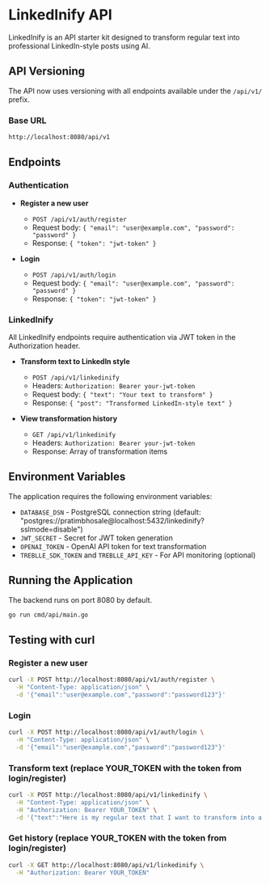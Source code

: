 # LinkedInify API

LinkedInify is an API starter kit designed to transform regular text into professional LinkedIn-style posts using AI.

## API Versioning

The API now uses versioning with all endpoints available under the `/api/v1/` prefix.

### Base URL

```bash
http://localhost:8080/api/v1
```

## Endpoints

### Authentication

- **Register a new user**
  - `POST /api/v1/auth/register`
  - Request body: `{ "email": "user@example.com", "password": "password" }`
  - Response: `{ "token": "jwt-token" }`

- **Login**
  - `POST /api/v1/auth/login`
  - Request body: `{ "email": "user@example.com", "password": "password" }`
  - Response: `{ "token": "jwt-token" }`

### LinkedInify

All LinkedInify endpoints require authentication via JWT token in the Authorization header.

- **Transform text to LinkedIn style**
  - `POST /api/v1/linkedinify`
  - Headers: `Authorization: Bearer your-jwt-token`
  - Request body: `{ "text": "Your text to transform" }`
  - Response: `{ "post": "Transformed LinkedIn-style text" }`

- **View transformation history**
  - `GET /api/v1/linkedinify`
  - Headers: `Authorization: Bearer your-jwt-token`
  - Response: Array of transformation items

## Environment Variables

The application requires the following environment variables:

- `DATABASE_DSN` - PostgreSQL connection string (default: "postgres://pratimbhosale@localhost:5432/linkedinify?sslmode=disable")
- `JWT_SECRET` - Secret for JWT token generation
- `OPENAI_TOKEN` - OpenAI API token for text transformation
- `TREBLLE_SDK_TOKEN` and `TREBLLE_API_KEY` - For API monitoring (optional)

## Running the Application

The backend runs on port 8080 by default.

```bash
go run cmd/api/main.go
```

## Testing with curl

### Register a new user
```bash
curl -X POST http://localhost:8080/api/v1/auth/register \
  -H "Content-Type: application/json" \
  -d '{"email":"user@example.com","password":"password123"}'
```

### Login
```bash
curl -X POST http://localhost:8080/api/v1/auth/login \
  -H "Content-Type: application/json" \
  -d '{"email":"user@example.com","password":"password123"}'
```

### Transform text (replace YOUR_TOKEN with the token from login/register)
```bash
curl -X POST http://localhost:8080/api/v1/linkedinify \
  -H "Content-Type: application/json" \
  -H "Authorization: Bearer YOUR_TOKEN" \
  -d '{"text":"Here is my regular text that I want to transform into a LinkedIn post."}'
```

### Get history (replace YOUR_TOKEN with the token from login/register)
```bash
curl -X GET http://localhost:8080/api/v1/linkedinify \
  -H "Authorization: Bearer YOUR_TOKEN"
```
